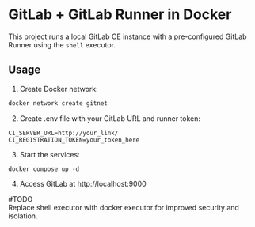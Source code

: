 # GitLab + GitLab Runner in Docker

This project runs a local GitLab CE instance with a pre-configured GitLab Runner using the `shell` executor.

## Usage

1. Create Docker network:

```bash
docker network create gitnet
```

2. Create .env file with your GitLab URL and runner token:

```
CI_SERVER_URL=http://your_link/
CI_REGISTRATION_TOKEN=your_token_here
```

3. Start the services:

```
docker compose up -d
```

4. Access GitLab at http://localhost:9000

#TODO  
Replace shell executor with docker executor for improved security and isolation.
